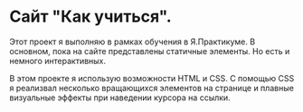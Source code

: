 # Сайт "Как учиться".

Этот проект я выполняю в рамках обучения в Я.Практикуме.
В основном, пока на сайте представлены статичные элементы. Но  есть и немного интерактивных.

В этом проекте я использую возможности HTML и CSS. С помощью CSS я реализвал несколько вращающихся элементов на странице и плавные визуальные эффекты при наведении курсора на ссылки.

